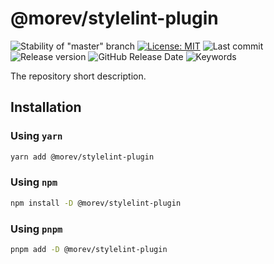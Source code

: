 # @morev/stylelint-plugin

![Stability of "master" branch](https://img.shields.io/github/workflow/status/MorevM/stylelint-plugin/Build/master)
[![License: MIT](https://img.shields.io/badge/License-MIT-yellow.svg)](https://opensource.org/licenses/MIT)
![Last commit](https://img.shields.io/github/last-commit/morevm/stylelint-plugin)
![Release version](https://img.shields.io/github/v/release/morevm/stylelint-plugin?include_prereleases)
![GitHub Release Date](https://img.shields.io/github/release-date/morevm/stylelint-plugin)
![Keywords](https://img.shields.io/github/package-json/keywords/morevm/stylelint-plugin)

The repository short description.

## Installation

### Using `yarn`

```bash
yarn add @morev/stylelint-plugin
```

### Using `npm`

```bash
npm install -D @morev/stylelint-plugin
```

### Using `pnpm`

```bash
pnpm add -D @morev/stylelint-plugin
```
